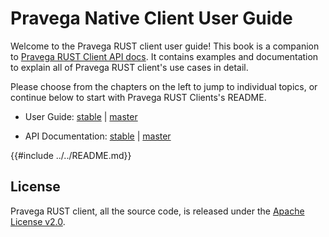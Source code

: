 # Pravega Native Client User Guide

Welcome to the Pravega RUST client user guide! This book is a companion to [Pravega RUST Client API docs](https://docs.rs/pravega_native_client). 
It contains examples and documentation to explain all of Pravega RUST client's use cases in detail.

Please choose from the chapters on the left to jump to individual topics, or continue below to start with Pravega RUST Clients's README.

* User Guide: [stable](https://pravega.github.io/pravega-client-rust/) | [master](./doc/index.html)

* API Documentation: [stable](https://docs.rs/pravega_native_client/) |  [master](https://pravega.github.io/pravega-client-rust/master/doc)

{{#include ../../README.md}}

## License

Pravega RUST client, all the source code, is released under the [Apache License v2.0](https://www.apache.org/licenses/LICENSE-2.0).

